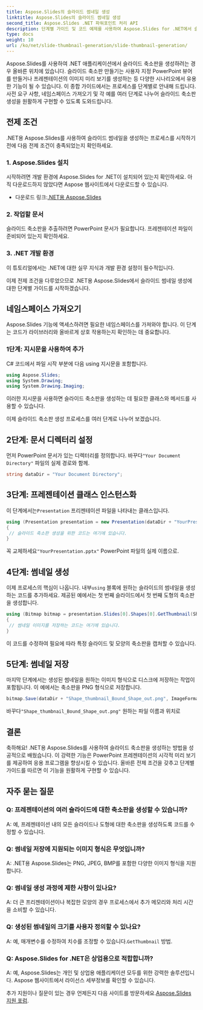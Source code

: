 ```yaml
---
title: Aspose.Slides의 슬라이드 썸네일 생성
linktitle: Aspose.Slides의 슬라이드 썸네일 생성
second_title: Aspose.Slides .NET 파워포인트 처리 API
description: 단계별 가이드 및 코드 예제를 사용하여 Aspose.Slides for .NET에서 슬라이드 축소판을 생성합니다. 모양을 사용자 정의하고 축소판을 저장합니다. 프레젠테이션 미리보기를 향상하세요.
type: docs
weight: 10
url: /ko/net/slide-thumbnail-generation/slide-thumbnail-generation/
---
```


Aspose.Slides를 사용하여 .NET 애플리케이션에서 슬라이드 축소판을 생성하려는 경우 올바른 위치에 있습니다. 슬라이드 축소판 만들기는 사용자 지정 PowerPoint 뷰어를 만들거나 프레젠테이션의 이미지 미리 보기를 생성하는 등 다양한 시나리오에서 유용한 기능이 될 수 있습니다. 이 종합 가이드에서는 프로세스를 단계별로 안내해 드립니다. 사전 요구 사항, 네임스페이스 가져오기 및 각 예를 여러 단계로 나누어 슬라이드 축소판 생성을 원활하게 구현할 수 있도록 도와드립니다.

## 전제 조건

.NET용 Aspose.Slides를 사용하여 슬라이드 썸네일을 생성하는 프로세스를 시작하기 전에 다음 전제 조건이 충족되었는지 확인하세요.

### 1. Aspose.Slides 설치
시작하려면 개발 환경에 Aspose.Slides for .NET이 설치되어 있는지 확인하세요. 아직 다운로드하지 않았다면 Aspose 웹사이트에서 다운로드할 수 있습니다.

-  다운로드 링크:[.NET용 Aspose.Slides](https://releases.aspose.com/slides/net/)

### 2. 작업할 문서
슬라이드 축소판을 추출하려면 PowerPoint 문서가 필요합니다. 프레젠테이션 파일이 준비되어 있는지 확인하세요.

### 3. .NET 개발 환경
이 튜토리얼에서는 .NET에 대한 실무 지식과 개발 환경 설정이 필수적입니다.

이제 전제 조건을 다루었으므로 .NET용 Aspose.Slides에서 슬라이드 썸네일 생성에 대한 단계별 가이드를 시작하겠습니다.

## 네임스페이스 가져오기

Aspose.Slides 기능에 액세스하려면 필요한 네임스페이스를 가져와야 합니다. 이 단계는 코드가 라이브러리와 올바르게 상호 작용하는지 확인하는 데 중요합니다.

### 1단계: 지시문을 사용하여 추가

C# 코드에서 파일 시작 부분에 다음 using 지시문을 포함합니다.

```csharp
using Aspose.Slides;
using System.Drawing;
using System.Drawing.Imaging;
```

이러한 지시문을 사용하면 슬라이드 축소판을 생성하는 데 필요한 클래스와 메서드를 사용할 수 있습니다.

이제 슬라이드 축소판 생성 프로세스를 여러 단계로 나누어 보겠습니다.

## 2단계: 문서 디렉터리 설정

 먼저 PowerPoint 문서가 있는 디렉터리를 정의합니다. 바꾸다`"Your Document Directory"` 파일의 실제 경로와 함께.

```csharp
string dataDir = "Your Document Directory";
```

## 3단계: 프레젠테이션 클래스 인스턴스화

 이 단계에서는`Presentation` 프리젠테이션 파일을 나타내는 클래스입니다.

```csharp
using (Presentation presentation = new Presentation(dataDir + "YourPresentation.pptx"))
{
 // 슬라이드 축소판 생성을 위한 코드는 여기에 있습니다.
}
```

 꼭 교체하세요`"YourPresentation.pptx"` PowerPoint 파일의 실제 이름으로.

## 4단계: 썸네일 생성

 이제 프로세스의 핵심이 나옵니다. 내부`using` 블록에 원하는 슬라이드의 썸네일을 생성하는 코드를 추가하세요. 제공된 예에서는 첫 번째 슬라이드에서 첫 번째 도형의 축소판을 생성합니다.

```csharp
using (Bitmap bitmap = presentation.Slides[0].Shapes[0].GetThumbnail(ShapeThumbnailBounds.Appearance, 1, 1))
{
 // 썸네일 이미지를 저장하는 코드는 여기에 있습니다.
}
```

이 코드를 수정하여 필요에 따라 특정 슬라이드 및 모양의 축소판을 캡처할 수 있습니다.

## 5단계: 썸네일 저장

마지막 단계에서는 생성된 썸네일을 원하는 이미지 형식으로 디스크에 저장하는 작업이 포함됩니다. 이 예에서는 축소판을 PNG 형식으로 저장합니다.

```csharp
bitmap.Save(dataDir + "Shape_thumbnail_Bound_Shape_out.png", ImageFormat.Png);
```

 바꾸다`"Shape_thumbnail_Bound_Shape_out.png"` 원하는 파일 이름과 위치로

## 결론

축하해요! .NET용 Aspose.Slides를 사용하여 슬라이드 축소판을 생성하는 방법을 성공적으로 배웠습니다. 이 강력한 기능은 PowerPoint 프레젠테이션의 시각적 미리 보기를 제공하여 응용 프로그램을 향상시킬 수 있습니다. 올바른 전제 조건을 갖추고 단계별 가이드를 따르면 이 기능을 원활하게 구현할 수 있습니다.

## 자주 묻는 질문

### Q: 프레젠테이션의 여러 슬라이드에 대한 축소판을 생성할 수 있습니까?
A: 예, 프레젠테이션 내의 모든 슬라이드나 도형에 대한 축소판을 생성하도록 코드를 수정할 수 있습니다.

### Q: 썸네일 저장에 지원되는 이미지 형식은 무엇입니까?
A: .NET용 Aspose.Slides는 PNG, JPEG, BMP를 포함한 다양한 이미지 형식을 지원합니다.

### Q: 썸네일 생성 과정에 제한 사항이 있나요?
A: 더 큰 프리젠테이션이나 복잡한 모양의 경우 프로세스에서 추가 메모리와 처리 시간을 소비할 수 있습니다.

### Q: 생성된 썸네일의 크기를 사용자 정의할 수 있나요?
A: 예, 매개변수를 수정하여 치수를 조정할 수 있습니다.`GetThumbnail` 방법.

### Q: Aspose.Slides for .NET은 상업용으로 적합합니까?
A: 예, Aspose.Slides는 개인 및 상업용 애플리케이션 모두를 위한 강력한 솔루션입니다. Aspose 웹사이트에서 라이선스 세부정보를 확인할 수 있습니다.

 추가 지원이나 질문이 있는 경우 언제든지 다음 사이트를 방문하세요.[Aspose.Slides 지원 포럼](https://forum.aspose.com/).